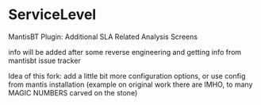 ServiceLevel
============

MantisBT Plugin: Additional SLA Related Analysis Screens 

info will be added after some reverse engineering and getting info from mantisbt issue tracker

Idea of this fork:
add a little bit more configuration options, or use config from mantis installation 
(example on original work there are IMHO, to many MAGIC NUMBERS carved on the stone)

